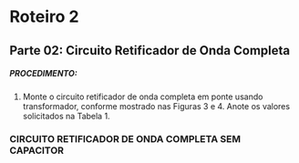 # Roteiro 2

## Parte 02: Circuito Retificador de Onda Completa

##### PROCEDIMENTO:

1. Monte o circuito retificador de onda completa em ponte usando transformador, conforme mostrado nas Figuras 3 e 4. Anote os valores solicitados na Tabela 1.

### CIRCUITO RETIFICADOR DE ONDA COMPLETA SEM CAPACITOR
